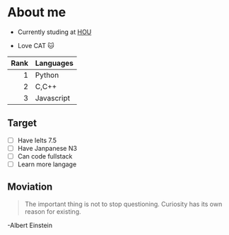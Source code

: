 # About me
- Currently studing at [HOU](https://hou.edu.vn/en_US/#googtrans(vi|en))

- Love CAT 🐱

| Rank | Languages |
|-----:|-----------|
|     1| Python    |
|     2| C,C++     |
|     3| Javascript|


## Target
- [ ] Have Ielts 7.5
- [ ] Have Janpanese N3
- [ ] Can code fullstack
- [ ] Learn more langage
## Moviation
>The important thing is not to stop questioning. Curiosity has its own reason for existing.

-Albert Einstein
